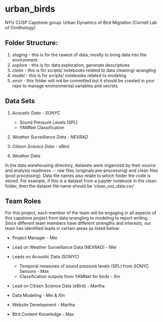 # urban_birds
NYU CUSP Capstone group: Urban Dynamics of Bird Migration (Cornell Lab of Ornithology)

## Folder Structure:
1. *staging* - this is for the rawest of data, mostly to bring data into the environment
2. *explore* - this is for data exploration, generate descriptives
3. *clean* - this is for scripts/ notebooks related to data cleaning/ wrangling
4. *model* - this is for scripts/ notebooks related to modeling
5. *envir* - this folder will not be committed but it should be created in your repo to manage environmental variables and secrets

## Data Sets
1. *Acoustic Data - SONYC*
    
    * Sound Pressure Levels (SPL)
    * YAMNet Classification
    
2. *Weather Surveillance Data - NEXRAD*
3. *Citizen Science Data - eBird*
4. *Weather Data* 

In the data warehousing directory, datasets were organized by their source and analysis readiness -- raw files (originals pre-processing) and clean files (post processing). Data file names also relate to which folder the code is stored. For example, if this is a dataset from a jupyter notebook in the clean folder, then the dataset file name should be 'clean_xxx_data.csv'

## Team Roles
For this project, each member of the team will be engaging in all aspects of this capstone project from data wrangling to modeling to report writing. Since different team members have different strengths and interests, our team has identified leads in certain areas as listed below:

- Project Manager - Mei
- Lead on Weather Surveillance Data (NEXRAD) - Mei
- Leads on Acoustic Data (SONYC)

    - Temporal measures of sound pressure levels (SPL) from SONYC Sensors - Max
    - Classification outputs from YAMNet for birds - Xin

- Lead on Citizen Science Data (eBird) - Martha
- Data Modeling - Mei & Xin
- Website Development - Martha
- Bird Content Knowledge - Max


